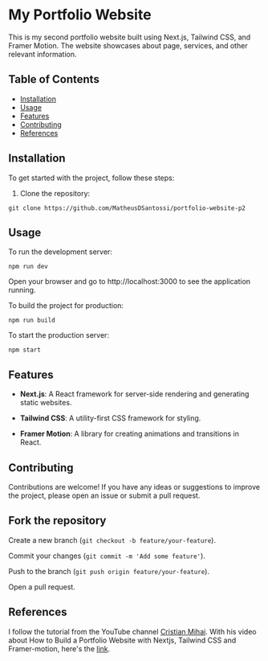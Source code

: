 # My Portfolio Website

This is my second portfolio website built using Next.js, Tailwind CSS, and Framer Motion. The website showcases about page, services, and other relevant information. 

## Table of Contents

- [Installation](#installation)
- [Usage](#usage)
- [Features](#features)
- [Contributing](#contributing)
- [References](#references)

## Installation

To get started with the project, follow these steps:

1. Clone the repository:

  `git clone https://github.com/MatheusDSantossi/portfolio-website-p2`

## Usage

To run the development server:

`npm run dev`

Open your browser and go to http://localhost:3000 to see the application running.

To build the project for production:

`npm run build`

To start the production server:

`npm start`

## Features

* **Next.js**: A React framework for server-side rendering and generating static websites.

* **Tailwind CSS**: A utility-first CSS framework for styling.

* **Framer Motion**: A library for creating animations and transitions in React.

## Contributing

Contributions are welcome! If you have any ideas or suggestions to improve the project, please open an issue or submit a pull request.

## Fork the repository

Create a new branch (`git checkout -b feature/your-feature`).

Commit your changes (`git commit -m 'Add some feature'`).

Push to the branch (`git push origin feature/your-feature`).

Open a pull request.

## References

I follow the tutorial from the YouTube channel [Cristian Mihai](https://www.youtube.com/@cristianmihai01). With his video about How to Build a Portfolio Website with Nextjs, Tailwind CSS and Framer-motion, here's the [link](https://youtu.be/qp0-L_M3Ad4).
